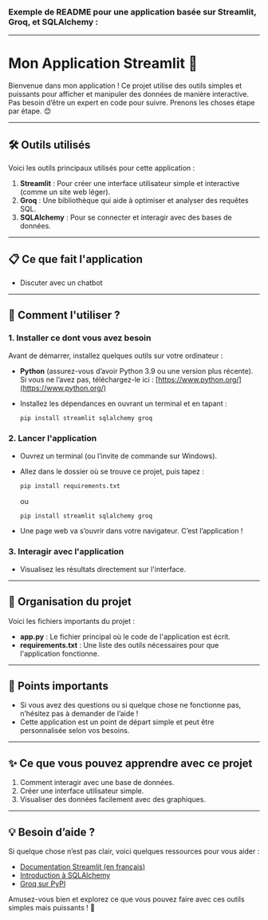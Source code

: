 ### Exemple de README pour une application basée sur **Streamlit**, **Groq**, et **SQLAlchemy** :

---

# **Mon Application Streamlit 🚀**

Bienvenue dans mon application ! Ce projet utilise des outils simples et puissants pour afficher et manipuler des données de manière interactive. Pas besoin d’être un expert en code pour suivre. Prenons les choses étape par étape. 😊

---

## **🛠 Outils utilisés**
Voici les outils principaux utilisés pour cette application :
1. **Streamlit** : Pour créer une interface utilisateur simple et interactive (comme un site web léger).
2. **Groq** : Une bibliothèque qui aide à optimiser et analyser des requêtes SQL.
3. **SQLAlchemy** : Pour se connecter et interagir avec des bases de données.

---

## **📋 Ce que fait l'application**
- Discuter avec un chatbot

---

## **🚀 Comment l'utiliser ?**
### 1. **Installer ce dont vous avez besoin**
Avant de démarrer, installez quelques outils sur votre ordinateur :
- **Python** (assurez-vous d’avoir Python 3.9 ou une version plus récente).  
  Si vous ne l’avez pas, téléchargez-le ici : [https://www.python.org/](https://www.python.org/)

- Installez les dépendances en ouvrant un terminal et en tapant :
  ```bash
  pip install streamlit sqlalchemy groq
  ```

### 2. **Lancer l'application**
- Ouvrez un terminal (ou l’invite de commande sur Windows).
- Allez dans le dossier où se trouve ce projet, puis tapez :
  ```bash
  pip install requirements.txt
  ```
  ou
  ```bash
  pip install streamlit sqlalchemy groq
  ```

- Une page web va s’ouvrir dans votre navigateur. C’est l’application !

### 3. **Interagir avec l'application**
- Visualisez les résultats directement sur l'interface.

---

## **📂 Organisation du projet**
Voici les fichiers importants du projet :
- **app.py** : Le fichier principal où le code de l'application est écrit.
- **requirements.txt** : Une liste des outils nécessaires pour que l'application fonctionne.

---

## **📢 Points importants**
- Si vous avez des questions ou si quelque chose ne fonctionne pas, n’hésitez pas à demander de l’aide !
- Cette application est un point de départ simple et peut être personnalisée selon vos besoins.

---

## **✨ Ce que vous pouvez apprendre avec ce projet**
1. Comment interagir avec une base de données.
2. Créer une interface utilisateur simple.
3. Visualiser des données facilement avec des graphiques.

---

## **💡 Besoin d’aide ?**
Si quelque chose n’est pas clair, voici quelques ressources pour vous aider :
- [Documentation Streamlit (en français)](https://docs.streamlit.io/)
- [Introduction à SQLAlchemy](https://docs.sqlalchemy.org/)
- [Groq sur PyPI](https://pypi.org/project/groq/)

Amusez-vous bien et explorez ce que vous pouvez faire avec ces outils simples mais puissants ! 🎉
